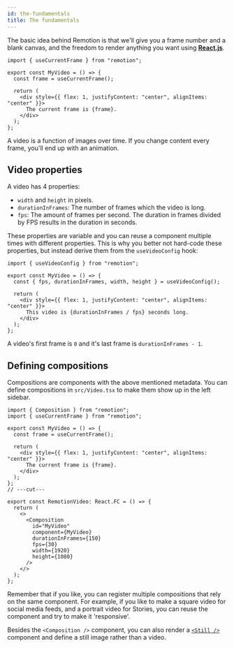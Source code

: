 ```yaml
---
id: the-fundamentals
title: The fundamentals
---
```


The basic idea behind Remotion is that we'll give you a frame number and a blank canvas, and the freedom to render anything you want using **[React.js](https://reactjs.org)**.

```tsx twoslash
import { useCurrentFrame } from "remotion";

export const MyVideo = () => {
  const frame = useCurrentFrame();

  return (
    <div style={{ flex: 1, justifyContent: "center", alignItems: "center" }}>
      The current frame is {frame}.
    </div>
  );
};
```

A video is a function of images over time. If you change content every frame, you'll end up with an animation.

## Video properties

A video has 4 properties:

- `width` and `height` in pixels.
- `durationInFrames`: The number of frames which the video is long.
- `fps`: The amount of frames per second. The duration in frames divided by FPS results in the duration in seconds.

These properties are variable and you can reuse a component multiple times with different properties. This is why you better not hard-code these properties, but instead derive them from the `useVideoConfig` hook:

```tsx twoslash
import { useVideoConfig } from "remotion";

export const MyVideo = () => {
  const { fps, durationInFrames, width, height } = useVideoConfig();

  return (
    <div style={{ flex: 1, justifyContent: "center", alignItems: "center" }}>
      This video is {durationInFrames / fps} seconds long.
    </div>
  );
};
```

A video's first frame is `0` and it's last frame is `durationInFrames - 1`.

## Defining compositions

Compositions are components with the above mentioned metadata. You can define compositions in `src/Video.tsx` to make them show up in the left sidebar.

```tsx twoslash
import { Composition } from "remotion";
import { useCurrentFrame } from "remotion";

export const MyVideo = () => {
  const frame = useCurrentFrame();

  return (
    <div style={{ flex: 1, justifyContent: "center", alignItems: "center" }}>
      The current frame is {frame}.
    </div>
  );
};
// ---cut---

export const RemotionVideo: React.FC = () => {
  return (
    <>
      <Composition
        id="MyVideo"
        component={MyVideo}
        durationInFrames={150}
        fps={30}
        width={1920}
        height={1080}
      />
    </>
  );
};
```

Remember that if you like, you can register multiple compositions that rely on the same component. For example, if you like to make a square video for social media feeds, and a portrait video for Stories, you can reuse the component and try to make it 'responsive'.

Besides the `<Composition />` component, you can also render a [`<Still />`](/docs/still) component and define a still image rather than a video.
